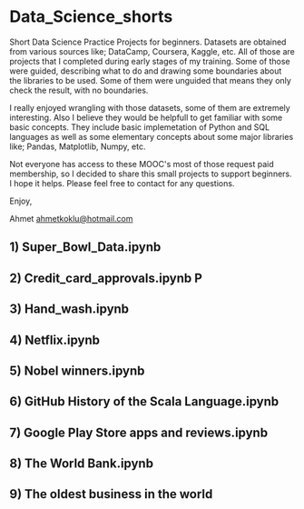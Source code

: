 # Data_Science_shorts
Short Data Science Practice Projects for beginners. Datasets are obtained from various sources like; DataCamp, Coursera, Kaggle, etc.
All of those are projects that I completed during early stages of my training. Some of those were guided, describing what to do 
and drawing some boundaries about the libraries to be used. Some of them were unguided that means they only check the result, with no boundaries.

I really enjoyed wrangling with those datasets, some of them are extremely interesting. Also I believe they would be helpfull to get familiar with some basic concepts.
They include basic implemetation of Python and SQL languages as well as some elementary concepts about some major libraries like; Pandas, Matplotlib, Numpy, etc. 

Not everyone has access to these MOOC's most of those request paid membership, so I decided to share this small projects to support beginners.
I hope it helps. Please feel free to contact for any questions.

Enjoy,

Ahmet
ahmetkoklu@hotmail.com

## 1) Super_Bowl_Data.ipynb 
## 2) Credit_card_approvals.ipynb P
## 3) Hand_wash.ipynb 
## 4) Netflix.ipynb 
## 5) Nobel winners.ipynb 
## 6) GitHub History of the Scala Language.ipynb 
## 7) Google Play Store apps and reviews.ipynb 
## 8) The World Bank.ipynb 
## 9) The oldest business in the world 
